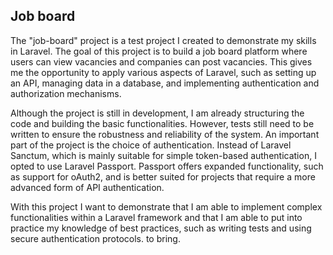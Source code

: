 ## Job board

The "job-board" project is a test project I created to demonstrate my skills in Laravel. The goal of this project is to build a job board platform where users can view vacancies and companies can post vacancies. This gives me the opportunity to apply various aspects of Laravel, such as setting up an API, managing data in a database, and implementing authentication and authorization mechanisms.

Although the project is still in development, I am already structuring the code and building the basic functionalities. However, tests still need to be written to ensure the robustness and reliability of the system. An important part of the project is the choice of authentication. Instead of Laravel Sanctum, which is mainly suitable for simple token-based authentication, I opted to use Laravel Passport. Passport offers expanded functionality, such as support for oAuth2, and is better suited for projects that require a more advanced form of API authentication.

With this project I want to demonstrate that I am able to implement complex functionalities within a Laravel framework and that I am able to put into practice my knowledge of best practices, such as writing tests and using secure authentication protocols. to bring.

